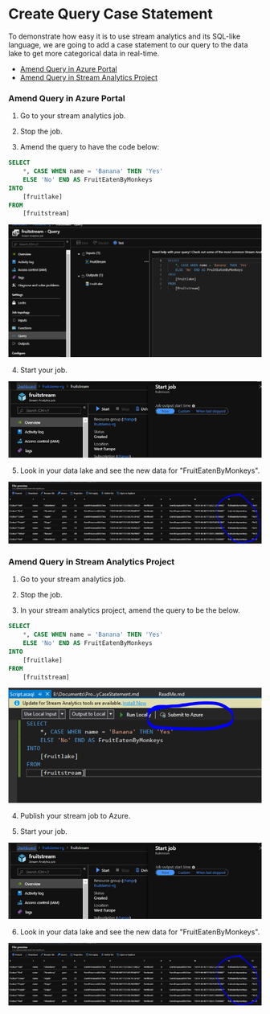 # Create Query Case Statement

To demonstrate how easy it is to use stream analytics and its SQL-like language, we are going to add a case statement to our query to the data lake to get more categorical data in real-time.

* [Amend Query in Azure Portal](###Amend-Query-in-Azure-Portal)
* [Amend Query in Stream Analytics Project](###Amend-Query-in-Stream-Analytics-Project])

### Amend Query in Azure Portal

1. Go to your stream analytics job.

2. Stop the job.

3. Amend the query to have the code below:

```sql
SELECT
    *, CASE WHEN name = 'Banana' THEN 'Yes'
    ELSE 'No' END AS FruitEatenByMonkeys
INTO
    [fruitlake]
FROM
    [fruitstream]
```

![Fruit Stream Case Query](Images/FruitStreamCaseQuery.PNG)

4. Start your job.

![Fruit Stream Start](Images/FruitStreamStart.PNG)

5. Look in your data lake and see the new data for "FruitEatenByMonkeys". 

![Data Lake Fruit Eaten By Monkeys](Images/DataLakeFruitEatenByMonkeys.PNG)

### Amend Query in Stream Analytics Project

1. Go to your stream analytics job.

2. Stop the job.

3. In your stream analytics project, amend the query to be the below.

```sql
SELECT
    *, CASE WHEN name = 'Banana' THEN 'Yes'
    ELSE 'No' END AS FruitEatenByMonkeys
INTO
    [fruitlake]
FROM
    [fruitstream]
```

![VS Stream Case Query](Images/VSStreamCaseQuery.PNG)

4. Publish your stream job to Azure.

5. Start your job.

![Fruit Stream Start](Images/FruitStreamStart.PNG)

6. Look in your data lake and see the new data for "FruitEatenByMonkeys". 

![Data Lake Fruit Eaten By Monkeys](Images/DataLakeFruitEatenByMonkeys.PNG)